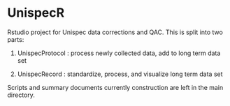 # UnispecR

Rstudio project for Unispec data corrections and QAC. This is split into two parts: 

1. UnispecProtocol : process newly collected data, add to long term data set

2. UnispecRecord : standardize, process, and visualize long term data set

Scripts and summary documents currently construction are left in the main directory. 